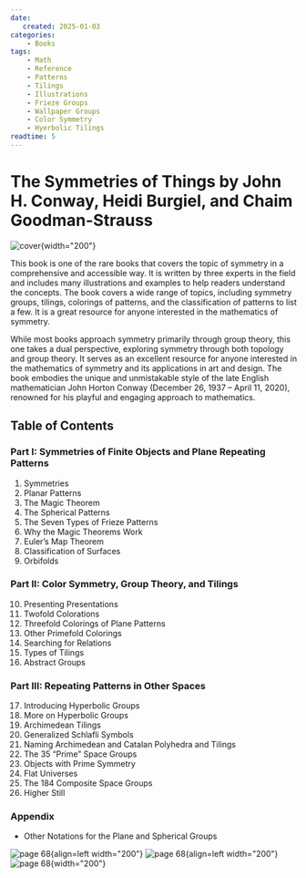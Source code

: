 ```yaml
---
date:
   created: 2025-01-03
categories:
    - Books
tags:
    - Math
    - Reference
    - Patterns
    - Tilings
    - Illustrations
    - Frieze Groups
    - Wallpaper Groups
    - Color Symmetry
    - Hyerbolic Tilings
readtime: 5
---
```


# The Symmetries of Things by John H. Conway, Heidi Burgiel, and Chaim Goodman-Strauss

![cover](../assets/book_covers_and_pages/symmetries_of_things.jpg){width="200"}

<!-- more -->

This book is one of the rare books that covers the topic of symmetry in a comprehensive and accessible way. It is written by three experts in the field and includes many illustrations and examples to help readers understand the concepts. The book covers a wide range of topics, including symmetry groups, tilings, colorings of patterns, and the classification of patterns to list a few. It is a great resource for anyone interested in the mathematics of symmetry.

While most books approach symmetry primarily through group theory, this one takes a dual perspective, exploring symmetry through both topology and group theory. It serves as an excellent resource for anyone interested in the mathematics of symmetry and its applications in art and design. The book embodies the unique and unmistakable style of the late English mathematician John Horton Conway (December 26, 1937 – April 11, 2020), renowned for his playful and engaging approach to mathematics.

## Table of Contents

### **Part I: Symmetries of Finite Objects and Plane Repeating Patterns**
1. Symmetries
2. Planar Patterns
3. The Magic Theorem
4. The Spherical Patterns
5. The Seven Types of Frieze Patterns
6. Why the Magic Theorems Work
7. Euler’s Map Theorem
8. Classification of Surfaces
9. Orbifolds

### **Part II: Color Symmetry, Group Theory, and Tilings**
10. Presenting Presentations
11. Twofold Colorations
12. Threefold Colorings of Plane Patterns
13. Other Primefold Colorings
14. Searching for Relations
15. Types of Tilings
16. Abstract Groups

### **Part III: Repeating Patterns in Other Spaces**
17. Introducing Hyperbolic Groups
18. More on Hyperbolic Groups
19. Archimedean Tilings
20. Generalized Schlafli Symbols
21. Naming Archimedean and Catalan Polyhedra and Tilings
22. The 35 “Prime” Space Groups
23. Objects with Prime Symmetry
24. Flat Universes
25. The 184 Composite Space Groups
26. Higher Still

### **Appendix**
- Other Notations for the Plane and Spherical Groups


![page 68](../assets/book_covers_and_pages/symmetries_of_things_pg_29.png){align=left width="200"}
![page 68](../assets/book_covers_and_pages/symmetries_of_things_pg_68.png){align=left width="200"}
![page 68](../assets/book_covers_and_pages/symmetries_of_things_pg_142.png){width="200"}
